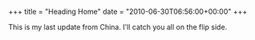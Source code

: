 +++
title = "Heading Home"
date = "2010-06-30T06:56:00+00:00"
+++

This is my last update from China.  I'll catch you all on the flip side.
			